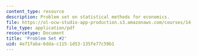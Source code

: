 ```yaml
---
content_type: resource
description: Problem set on statistical methods for economics.
file: https://ol-ocw-studio-app-production.s3.amazonaws.com/courses/14-30-introduction-to-statistical-methods-in-economics-spring-2009/4e71faba6ddac1151d53135fe77c59b1_MIT14_30s09_pset02.pdf
file_type: application/pdf
resourcetype: Document
title: 'Problem Set #2'
uid: 4e71faba-6dda-c115-1d53-135fe77c59b1
---
```

